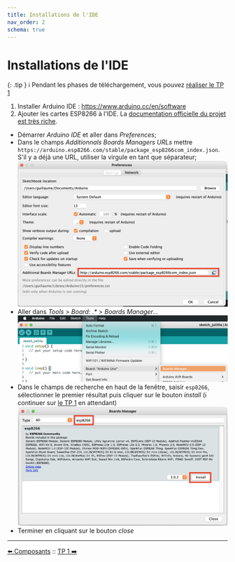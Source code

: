 ```yaml
---
title: Installations de l'IDE
nav_order: 2
schema: true
---
```


# Installations de l'IDE

{: .tip }
ℹ️ Pendant les phases de téléchargement, vous pouvez [réaliser le TP 1](tp1.md)

1. Installer Arduino IDE : https://www.arduino.cc/en/software
2. Ajouter les cartes ESP8266 à l'IDE. La [documentation officielle du projet est très riche](https://arduino-esp8266.readthedocs.io/en/latest/).
  - Démarrer _Arduino IDE_ et aller dans _Preferences_;
  - Dans le champs _Additionnals Boards Managers URLs_ mettre `https://arduino.esp8266.com/stable/package_esp8266com_index.json`. S'il y a déjà une URL, utiliser la virgule en tant que séparateur;
  ![preferences](resources/arduino-ide-preferences.jpg)
  - Aller dans _Tools_ > _Board: .*_ > _Boards Manager..._
  ![menu](resources/arduino-ide-board-menu.jpg)
  - Dans le champs de recherche en haut de la fenêtre, saisir `esp8266`, sélectionner le premier résultat puis cliquer sur le bouton _install_ (ℹ️ continuer sur [le TP 1](tp1.md) en attendant)
  ![install](resources/arduino-ide-board-install.jpg)
  - Terminer en cliquant sur le bouton _close_

----
[⬅️ Composants](composants.md) :: [TP 1 ➡️ ](tp1.md)
